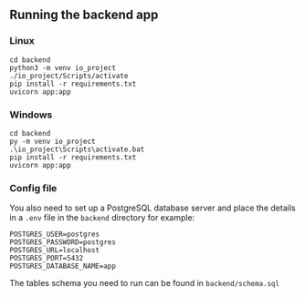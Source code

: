 ## Running the backend app

### Linux
```
cd backend
python3 -m venv io_project
./io_project/Scripts/activate
pip install -r requirements.txt
uvicorn app:app
```

### Windows
```
cd backend
py -m venv io_project
.\io_project\Scripts\activate.bat
pip install -r requirements.txt
uvicorn app:app
```

### Config file
You also need to set up a PostgreSQL database server and place the details in a `.env` file in the `backend` directory for example:
```
POSTGRES_USER=postgres
POSTGRES_PASSWORD=postgres
POSTGRES_URL=localhost
POSTGRES_PORT=5432
POSTGRES_DATABASE_NAME=app
```
The tables schema you need to run can be found in `backend/schema.sql`
